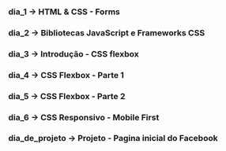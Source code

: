 ### dia_1 -> HTML & CSS - Forms

### dia_2 -> Bibliotecas JavaScript e Frameworks CSS

### dia_3 -> Introdução - CSS flexbox

### dia_4 -> CSS Flexbox - Parte 1

### dia_5 -> CSS Flexbox - Parte 2

### dia_6 -> CSS Responsivo - Mobile First

### dia_de_projeto -> Projeto - Pagina inicial do Facebook
